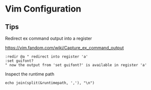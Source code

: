 # Vim Configuration

## Tips

Redirect ex command output into a register

https://vim.fandom.com/wiki/Capture_ex_command_output

```vim
:redir @a " redirect into register 'a'
:set guifont?
" now the output from 'set guifont?' is available in register 'a'
```

Inspect the runtime path

```vim
echo join(split(&runtimepath, ','), "\n")
```
